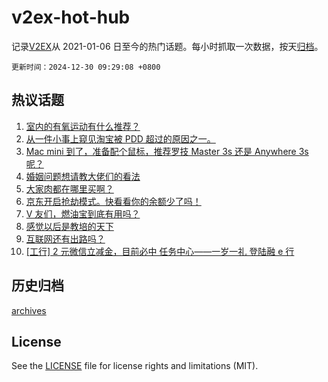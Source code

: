 # v2ex-hot-hub

 记录[V2EX](https://www.v2ex.com/)从 2021-01-06 日至今的热门话题。每小时抓取一次数据，按天[归档](archives)。

`更新时间：2024-12-30 09:29:08 +0800`

## 热议话题

1. [室内的有氧运动有什么推荐？](https://www.v2ex.com/t/1101017)
1. [从一件小事上窥见淘宝被 PDD 超过的原因之一。](https://www.v2ex.com/t/1101071)
1. [Mac mini 到了，准备配个鼠标，推荐罗技 Master 3s 还是 Anywhere 3s 呢？](https://www.v2ex.com/t/1101098)
1. [婚姻问题想请教大佬们的看法](https://www.v2ex.com/t/1101085)
1. [大家肉都在哪里买啊？](https://www.v2ex.com/t/1101038)
1. [京东开启抢劫模式。快看看你的余额少了吗！](https://www.v2ex.com/t/1101049)
1. [V 友们，燃油宝到底有用吗？](https://www.v2ex.com/t/1101056)
1. [感觉以后是教培的天下](https://www.v2ex.com/t/1101084)
1. [互联网还有出路吗？](https://www.v2ex.com/t/1101045)
1. [[工行] 2 元微信立减金，目前必中
任务中心——一岁一礼 登陆融 e 行](https://www.v2ex.com/t/1101004)

## 历史归档

[archives](archives)

## License

See the [LICENSE](LICENSE) file for license rights and limitations (MIT).

